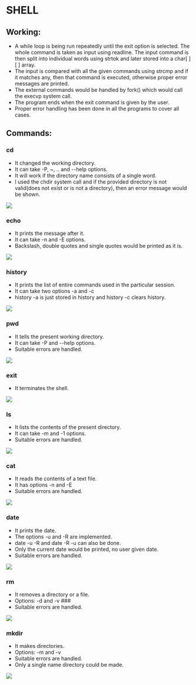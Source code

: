 # **SHELL** 

## **Working:**

- A while loop is being run repeatedly until the exit option is selected. The whole command is taken as input using readline. The input command is then split into individual words using strtok and later stored into a char[ ][ ] array. 
- The input is compared with all the given commands using strcmp and if it matches any, then that command is executed, otherwise proper error messages are printed. 
- The external commands would be handled by fork() which would call the execvp system call. 
- The program ends when the exit command is given by the user. 
- Proper error handling has been done in all the programs to cover all cases. 

## **Commands:**

### cd 
- It changed the working directory. 
- It can take -P,  ~, .. and --help options. 
- It will work if the directory name consists of a single word. 
- I used the chdir system call and if the provided directory is not valid(does not exist or is not a directory), then an error message would be shown. 

![](images/1.png)

### echo 
- It prints the message after it. 
- It can take -n and -E options. 
- Backslash, double quotes and single quotes would be printed as it is. 

![](images/2.png)

### history 
- It prints the list of entire commands used in the particular session. 
- It can take two options -a and -c 
- history -a is just stored in history and history -c clears history. 

![](images/3.png)

### pwd 
- It tells the present working directory. 
- It can take -P and --help options. 
- Suitable errors are handled. 

![](images/4.png)

### exit 
- It terminates the shell. 

![](images/5.png)

### ls 
- It lists the contents of the present directory. 
- It can take -m and -1 options. 
- Suitable errors are handled. 

![](images/6.png)

### cat 
- It reads the contents of a text file. 
- It has options -n and -E 
- Suitable errors are handled. 

![](images/7.png)

### date 
- It prints the date. 
- The options -u and -R are implemented. 
- date -u -R and date -R -u can also be done. 
- Only the current date would be printed, no user given date. 
- Suitable errors are handled. 

![](images/8.png)

### rm 
- It removes a directory or a file. 
- Options: -d and -v ### 
- Suitable errors are handled. 

![](images/9.png)

### mkdir 
- It makes directories. 
- Options: -m and -v 
- Suitable errors are handled. 
- Only a single name directory could be made. 

![](images/10.png)
